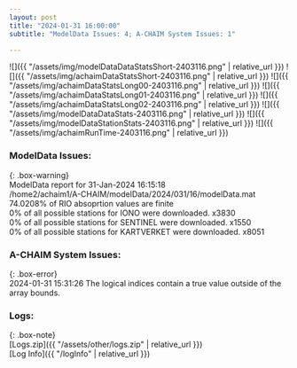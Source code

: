 ```yaml
---
layout: post
title: "2024-01-31 16:00:00"
subtitle: "ModelData Issues: 4; A-CHAIM System Issues: 1"

---
```


![]({{ "/assets/img/modelDataDataStatsShort-2403116.png" | relative_url }})
![]({{ "/assets/img/achaimDataStatsShort-2403116.png" | relative_url }})
![]({{ "/assets/img/achaimDataStatsLong00-2403116.png" | relative_url }})
![]({{ "/assets/img/achaimDataStatsLong01-2403116.png" | relative_url }})
![]({{ "/assets/img/achaimDataStatsLong02-2403116.png" | relative_url }})
![]({{ "/assets/img/modelDataDataStats-2403116.png" | relative_url }})
![]({{ "/assets/img/modelDataStationStats-2403116.png" | relative_url }})
![]({{ "/assets/img/achaimRunTime-2403116.png" | relative_url }})


### ModelData Issues:  
  
{: .box-warning}  
 ModelData report for 31-Jan-2024 16:15:18   
 /home2/achaim1/A-CHAIM/modelData/2024/031/16/modelData.mat   
 74.0208% of RIO absoprtion values are finite   
 0% of all possible stations for IONO were downloaded. x3830   
 0% of all possible stations for SENTINEL were downloaded. x1550   
 0% of all possible stations for KARTVERKET were downloaded. x8051   
  
### A-CHAIM System Issues:  
  
{: .box-error}  
2024-01-31 15:31:26 The logical indices contain a true value outside of the array bounds.  

### Logs:  
  
{: .box-note}  
[Logs.zip]({{ "/assets/other/logs.zip" | relative_url }})  
[Log Info]({{ "/logInfo" | relative_url }})  
